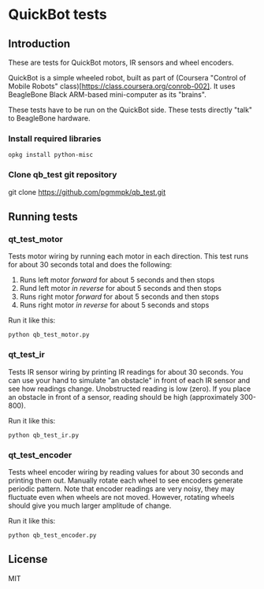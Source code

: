 # QuickBot tests

## Introduction

These are tests for QuickBot motors, IR sensors and wheel encoders.

QuickBot is a simple wheeled robot, built as part of (Coursera "Control of Mobile Robots"
class)[https://class.coursera.org/conrob-002]. It uses BeagleBone Black ARM-based mini-computer
as its "brains".

These tests have to be run on the QuickBot side. These tests directly "talk" to BeagleBone hardware.

### Install required libraries

    opkg install python-misc

### Clone qb_test git repository

   git clone https://github.com/pgmmpk/qb_test.git

## Running tests

### qt_test_motor

Tests motor wiring by running each motor in each direction. This test runs for about 30 seconds total
and does the following:

1. Runs left motor _forward_ for about 5 seconds and then stops
2. Rund left motor _in reverse_ for about 5 seconds and then stops
3. Runs right motor _forward_ for about 5 seconds and then stops
4. Runs right motor _in reverse_ for about 5 seconds and stops

Run it like this:

    python qb_test_motor.py

### qt_test_ir

Tests IR sensor wiring by printing IR readings for about 30 seconds. You can use your hand to simulate "an obstacle"
in front of each IR sensor and see how readings change. Unobstructed reading is low (zero). If you place an obstacle in
front of a sensor, reading should be high (approximately 300-800).

Run it like this:

    python qb_test_ir.py

### qt_test_encoder

Tests wheel encoder wiring by reading values for about 30 seconds and printing them out. Manually rotate each wheel
to see encoders generate periodic pattern. Note that encoder readings are very noisy, they may fluctuate even
when wheels are not moved. However, rotating wheels should give you much larger amplitude of change.

Run it like this:

    python qb_test_encoder.py


## License
MIT
